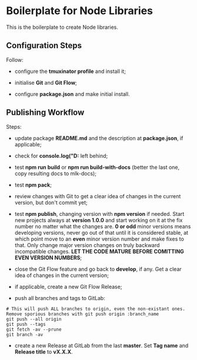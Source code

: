 # Boilerplate for Node Libraries

This is the boilerplate to create Node libraries.


## Configuration Steps

Follow:

- configure the **tmuxinator profile** and install it;

- initialise **Git** and **Git Flow**;

- configure **package.json** and make initial install.


## Publishing Workflow

Steps:

- update package **README.md** and the description at **package.json**, if applicable;

- check for **console.log("D:** left behind;

- test **npm run build** or **npm run build-with-docs** (better the last one, copy resulting docs to mlk-docs);

- test **npm pack**;

- review changes with Git to get a clear idea of changes in the current version, but don't commit yet;

- test **npm publish**, changing version with **npm version** if needed. Start new projects always at **version 1.0.0** and start working on it at the fix number no matter what the changes are. **0 or odd** minor versions means developing versions, never go out of that until it is considered stable, at which point move to an **even** minor version number and make fixes to that. Only change major version changes on truly backward incompatible changes. **LET THE CODE MATURE BEFORE COMITTING EVEN VERSION NUMBERS**;

- close the Git Flow feature and go back to **develop**, if any. Get a clear idea of changes in the current version;

- if applicable, create a new Git Flow Release;

- push all branches and tags to GitLab:

```Shell
# This will push ALL branches to origin, even the non-existant ones. Remove sporious branches with git push origin :branch_name
git push --all origin
git push --tags
git fetch -av --prune
git branch -av
```

- create a new Release at GitLab from the last **master**. Set **Tag name** and **Release title** to **vX.X.X**.
